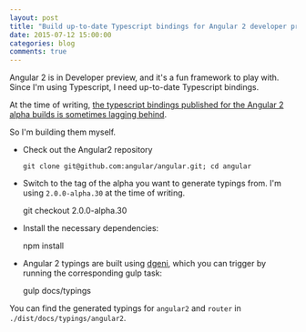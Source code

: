 ```yaml
---
layout: post
title: "Build up-to-date Typescript bindings for Angular 2 developer preview"
date: 2015-07-12 15:00:00
categories: blog
comments: true
---
```


Angular 2 is in Developer preview, and it's a fun framework to play with. Since I'm using Typescript, I need up-to-date Typescript bindings.

At the time of writing, [the typescript bindings published for the Angular 2 alpha builds is sometimes lagging behind](https://github.com/borisyankov/DefinitelyTyped/tree/master/angular2).

So I'm building them myself.

<!-- more -->

* Check out the Angular2 repository

      git clone git@github.com:angular/angular.git; cd angular

* Switch to the tag of the alpha you want to generate typings from. I'm using `2.0.0-alpha.30` at the time of writing.

  	git checkout 2.0.0-alpha.30

* Install the necessary dependencies:

  	npm install

* Angular 2 typings are built using [dgeni](https://github.com/angular/dgeni), which you can trigger by running the corresponding gulp task:

  	gulp docs/typings

You can find the generated typings for `angular2` and `router` in `./dist/docs/typings/angular2`.
